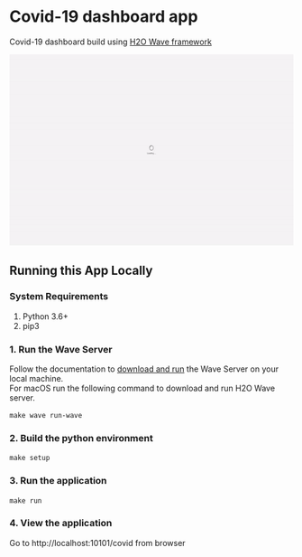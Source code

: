 # Covid-19 dashboard app

Covid-19 dashboard build using [H2O Wave framework](https://wave.h2o.ai)

<img src="./static/demo.gif" width="600" height="338" alt="Demo"/>

## Running this App Locally

### System Requirements 
1. Python 3.6+
2. pip3

### 1. Run the Wave Server
Follow the documentation to [download and run](https://wave.h2o.ai/docs/installation) the Wave Server on your local machine.<br>
For macOS run the following command to download and run H2O Wave server.
```shell script
make wave run-wave
```


### 2. Build the python environment
```shell script
make setup
```

### 3. Run the application
```shell script
make run
```

### 4. View the application
Go to http://localhost:10101/covid from browser